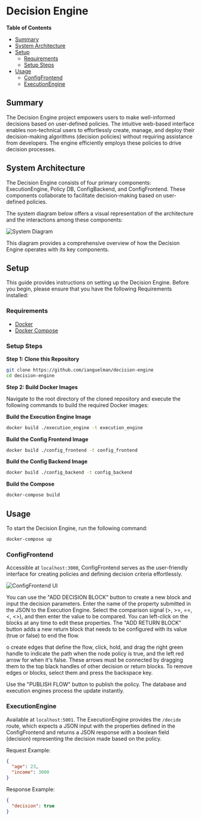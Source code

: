 # Decision Engine <!-- omit from toc -->

**Table of Contents**
- [Summary](#summary)
- [System Architecture](#system-architecture)
- [Setup](#setup)
  - [Requirements](#requirements)
  - [Setup Steps](#setup-steps)
- [Usage](#usage)
  - [ConfigFrontend](#configfrontend)
  - [ExecutionEngine](#executionengine)

## Summary

The Decision Engine project empowers users to make well-informed decisions based on user-defined policies. The intuitive web-based interface enables non-technical users to effortlessly create, manage, and deploy their decision-making algorithms (decision policies) without requiring assistance from developers. The engine efficiently employs these policies to drive decision processes.

## System Architecture

The Decision Engine consists of four primary components: ExecutionEngine, Policy DB, ConfigBackend, and ConfigFrontend. These components collaborate to facilitate decision-making based on user-defined policies.

The system diagram below offers a visual representation of the architecture and the interactions among these components:

![System Diagram](https://github.com/ianguelman/decision-engine/assets/49989582/174f5f48-a8f4-4649-8402-5b65af1d8171)

This diagram provides a comprehensive overview of how the Decision Engine operates with its key components.

## Setup

This guide provides instructions on setting up the Decision Engine. Before you begin, please ensure that you have the following Requirements installed:

### Requirements

* [Docker](https://docs.docker.com/get-docker/)
* [Docker Compose](https://docs.docker.com/compose/install/)

### Setup Steps

**Step 1: Clone this Repository**

```bash
git clone https://github.com/ianguelman/decision-engine
cd decision-engine
```

**Step 2: Build Docker Images**

Navigate to the root directory of the cloned repository and execute the following commands to build the required Docker images:

**Build the Execution Engine Image**

```bash
docker build ./execution_engine -t execution_engine
```

**Build the Config Frontend Image**

```bash
docker build ./config_frontend -t config_frontend
```

**Build the Config Backend Image**

```bash
docker build ./config_backend -t config_backend 
```

**Build the Compose**

```bash
docker-compose build 
```

## Usage

To start the Decision Engine, run the following command:

```bash
docker-compose up 
```

### ConfigFrontend

Accessible at `localhost:3000`, ConfigFrontend serves as the user-friendly interface for creating policies and defining decision criteria effortlessly.

![ConfigFrontend UI](https://github.com/ianguelman/decision-engine/assets/49989582/35b5afa3-3cdb-41a6-b01f-fc34c795b411)

You can use the "ADD DECISION BLOCK" button to create a new block and input the decision parameters. Enter the name of the property submitted in the JSON to the Execution Engine. Select the comparison signal (>, >=, ==, <, <>), and then enter the value to be compared. You can left-click on the blocks at any time to edit these properties. The "ADD RETURN BLOCK" button adds a new return block that needs to be configured with its value (true or false) to end the flow.

o create edges that define the flow, click, hold, and drag the right green handle to indicate the path when the node policy is true, and the left red arrow for when it's false. These arrows must be connected by dragging them to the top black handles of other decision or return blocks. To remove edges or blocks, select them and press the backspace key.

Use the "PUBLISH FLOW" button to publish the policy. The database and execution engines process the update instantly.

### ExecutionEngine

Available at `localhost:5001`. The ExecutionEngine provides the `/decide` route, which expects a JSON input with the properties defined in the ConfigFrontend and returns a JSON response with a boolean field (decision) representing the decision made based on the policy.

Request Example:

```JSON
{
  "age": 23,
  "income": 3000
}
```

Response Example:

```JSON
{
  "decision": true
}
```